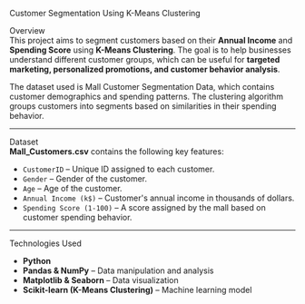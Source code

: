 Customer Segmentation Using K-Means Clustering

Overview  
This project aims to segment customers based on their **Annual Income** and **Spending Score** using **K-Means Clustering**. The goal is to help businesses understand different customer groups, which can be useful for **targeted marketing, personalized promotions, and customer behavior analysis**.  

The dataset used is Mall Customer Segmentation Data, which contains customer demographics and spending patterns. The clustering algorithm groups customers into segments based on similarities in their spending behavior.

---

 Dataset  
**Mall_Customers.csv** contains the following key features:  
- `CustomerID` – Unique ID assigned to each customer.  
- `Gender` – Gender of the customer.  
- `Age` – Age of the customer.  
- `Annual Income (k$)` – Customer's annual income in thousands of dollars.  
- `Spending Score (1-100)` – A score assigned by the mall based on customer spending behavior.  

---

Technologies Used  
- **Python**   
- **Pandas & NumPy** – Data manipulation and analysis  
- **Matplotlib & Seaborn** – Data visualization  
- **Scikit-learn (K-Means Clustering)** – Machine learning model  



